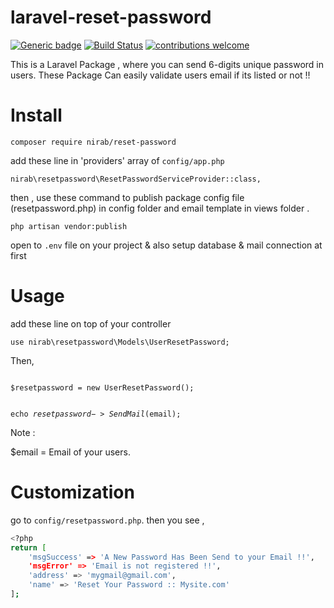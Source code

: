 # laravel-reset-password

[![Generic badge](https://img.shields.io/badge/Verson-v1.0-<COLOR>.svg)](https://github.com/IANirab/laravel-reset-password/releases)
[![Build Status](https://travis-ci.org/boennemann/badges.svg?branch=master)](https://github.com/IANirab/laravel-reset-password/releases)
[![contributions welcome](https://img.shields.io/badge/contributions-welcome-brightgreen.svg?style=flat)](https://github.com/IANirab/laravel-reset-password/issues)

This is a Laravel Package , where you can send 6-digits unique password in users. These Package Can easily validate users email if its listed or not !!


# Install

```composer require nirab/reset-password ```

add these line in 'providers' array of `config/app.php` 

```nirab\resetpassword\ResetPasswordServiceProvider::class,```

then ,
use these command to publish package config file (resetpassword.php) in config folder and email template in views folder .

```php artisan vendor:publish```


open to `.env` file on your project & also setup database & mail connection at first


# Usage

add these line on top of your controller 

```use nirab\resetpassword\Models\UserResetPassword;```

Then,

<code>
$resetpassword = new UserResetPassword();

echo $resetpassword->SendMail($email);</code>

Note : 

$email = Email of your users.


# Customization

go to `config/resetpassword.php`.
then you see ,

```bash
<?php
return [
    'msgSuccess' => 'A New Password Has Been Send to your Email !!',
    'msgError' => 'Email is not registered !!',
    'address' => 'mygmail@gmail.com',
    'name' => 'Reset Your Password :: Mysite.com'
];
```
